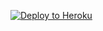 [![Deploy to Heroku](https://github.com/gohwanchin/final-project/actions/workflows/deploy.yml/badge.svg?branch=release)](https://github.com/gohwanchin/final-project/actions/workflows/deploy.yml)